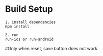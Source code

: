 # Build Setup

```
1. install dependencies
npm install

2. run
run-ios or run-android

```

#Only when reset, save button does not work.
